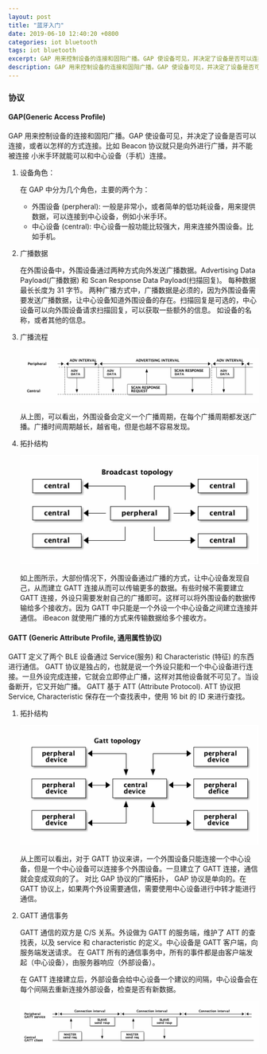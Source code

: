 ```yaml
---
layout: post
title: "蓝牙入门"
date: 2019-06-10 12:40:20 +0800
categories: iot bluetooth
tags: iot bluetooth
excerpt: GAP 用来控制设备的连接和固阳广播。GAP 使设备可见，并决定了设备是否可以连接，或者以怎样的方式连接。比如 Beacon 协议就只是向外进行广播，并不能被连接。小米手环就能可以和中心设备（手机）连接。
description: GAP 用来控制设备的连接和固阳广播。GAP 使设备可见，并决定了设备是否可以连接，或者以怎样的方式连接。比如 Beacon 协议就只是向外进行广播，并不能被连接。小米手环就能可以和中心设备（手机）连接。
---
```


<a id="org0cadf32"></a>

### 协议


<a id="org2671f29"></a>

#### GAP(Generic Access Profile)

GAP 用来控制设备的连接和固阳广播。GAP 使设备可见，并决定了设备是否可以连接，或者以怎样的方式连接。比如 Beacon 协议就只是向外进行广播，并不能被连接
小米手环就能可以和中心设备（手机）连接。

1.  设备角色：

    在 GAP 中分为几个角色，主要的两个为：
    
    -   外围设备 (perpheral): 一般是非常小，或者简单的低功耗设备，用来提供数据，可以连接到中心设备，例如小米手环。
    -   中心设备 (central): 中心设备一般功能比较强大，用来连接外围设备。比如手机。

2.  广播数据

    在外围设备中，外围设备通过两种方式向外发送广播数据。Advertising Data Payload(广播数据) 和 Scan Response Data Payload(扫描回复)。 每种数据最长长度为 31 字节。
    两种广播方式中，广播数据是必须的，因为外围设备需要发送广播数据，让中心设备知道外围设备的存在。扫描回复是可选的，中心设备可以向外围设备请求扫描回复，可以获取一些额外的信息。
    如设备的名称，或者其他的信息。

3.  广播流程
    
    ![img](/assets/posts/images/20190610/gap_broadcasting.png)
    
    从上图，可以看出，外围设备会定义一个广播周期，在每个广播周期都发送广播。广播时间周期越长，越省电，但是也越不容易发现。

4.  拓扑结构

    ![img](/assets/posts/images/20190610/gap_topology.png)
    
    如上图所示，大部份情况下，外围设备通过广播的方式，让中心设备发现自己，从而建立 GATT 连接从而可以传输更多的数据。有些时候不需要建立
    GATT 连接，外设只需要发射自己的广播即可。这样可以将外围设备的数据传输给多个接收方。因为 GATT 中只能是一个外设一个中心设备之间建立连接并通信。
    iBeacon 就使用广播的方式来传输数据给多个接收方。


<a id="org5696c4e"></a>

#### GATT (Generic Attribute Profile, 通用属性协议)

GATT 定义了两个 BLE 设备通过 Service(服务) 和 Characteristic (特征) 的东西进行通信。
GATT 协议是独占的，也就是说一个外设只能和一个中心设备进行连接。一旦外设完成连接，它就会立即停止广播，这样对其他设备就不可见了。当设备断开，它又开始广播。
GATT 基于 ATT (Attribute Protocol). ATT 协议把 Service, Characteristic 保存在一个查找表中，使用 16 bit 的 ID 来进行查找。

1.  拓扑结构

    ![img](/assets/posts/images/20190610/gatt_topology.png)
    
    从上图可以看出，对于 GATT 协议来讲，一个外围设备只能连接一个中心设备，但是一个中心设备可以连接多个外围设备。一旦建立了 GATT 连接，通信就会变成双向的了。
    对比 GAP 协议的广播拓扑， GAP 协议是单向的。在 GATT 协议上，如果两个外设需要通信，需要使用中心设备进行中转才能进行通信。

2.  GATT 通信事务

    GATT 通信的双方是 C/S 关系。外设做为 GATT 的服务端，维护了 ATT 的查找表，以及 service 和 characteristic 的定义。中心设备是 GATT 客户端，向服务端发送请求。
    在 GATT 所有的通信事务中，所有的事件都是由客户端发起（中心设备），由服务器响应（外部设备）。
    
    在 GATT 连接建立后，外部设备会给中心设备一个建议的间隔，中心设备会在每个间隔去重新连接外部设备，检查是否有新数据。
    
    ![img](/assets/posts/images/20190610/gatt_transactions.png)

